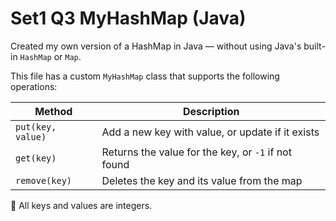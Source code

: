 # Set1 Q3 MyHashMap (Java)

Created my own version of a HashMap in Java — without using Java's built-in `HashMap` or `Map`.

This file has a custom `MyHashMap` class that supports the following operations:

| Method            | Description                                      |
|-------------------|--------------------------------------------------|
| `put(key, value)` | Add a new key with value, or update if it exists|
| `get(key)`        | Returns the value for the key, or `-1` if not found |
| `remove(key)`     | Deletes the key and its value from the map      |

📌 All keys and values are integers.
